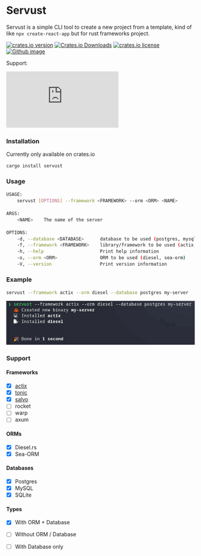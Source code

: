 # Servust

Servust is a simple CLI tool to create a new project from a template, kind of like `npx create-react-app` but for rust frameworks project.

[![crates.io version]][crates.io link] [![Crates.io Downloads]][crates.io link] [![crates.io license]][crates.io link] [![Github image]][Github status]

Support: 

[![Matrix image]][Matrix link]


### Installation

Currently only available on crates.io

```bash
cargo install servust
```

### Usage

```bash
USAGE:
    servust [OPTIONS] --framework <FRAMEWORK> --orm <ORM> <NAME>

ARGS:
    <NAME>    The name of the server

OPTIONS:
    -d, --database <DATABASE>      database to be used (postgres, mysql, sqlite) default: postgres
    -f, --framework <FRAMEWORK>    library/framework to be used (actix, warp, axum, tonic)
    -h, --help                     Print help information
    -o, --orm <ORM>                ORM to be used (diesel, sea-orm)
    -V, --version                  Print version information
```


### Example
```bash
servust --framework actix --orm diesel --database postgres my-server
```

![CLI Run](https://github.com/giripriyadarshan/servust/blob/main/assets/img/servust_cli_running.png?raw=true)



### Support

#### Frameworks
- [x] [actix](https://actix.rs)
- [x] [tonic](https://github.com/hyperium/tonic)
- [x] [salvo](https://salvo.rs)
- [ ] rocket
- [ ] warp
- [ ] axum

#### ORMs
- [x] Diesel.rs
- [x] Sea-ORM

#### Databases
- [x] Postgres
- [x] MySQL
- [x] SQLite

#### Types
- [x] With ORM + Database
- [ ] Without ORM / Database
- [ ] With Database only






[crates.io link]: https://crates.io/crates/servust
[crates.io version]: https://img.shields.io/crates/v/servust
[Crates.io Downloads]: https://img.shields.io/crates/d/servust
[crates.io license]: https://img.shields.io/crates/l/servust
[Github image]: https://github.com/giripriyadarshan/servust/workflows/ci/badge.svg
[Github status]: https://github.com/giripriyadarshan/servust/actions
[Matrix image]: https://img.shields.io/matrix/giripriyadarshan-servust:matrix.org
[Matrix link]: https://matrix.to/#/#giripriyadarshan-servust:matrix.org